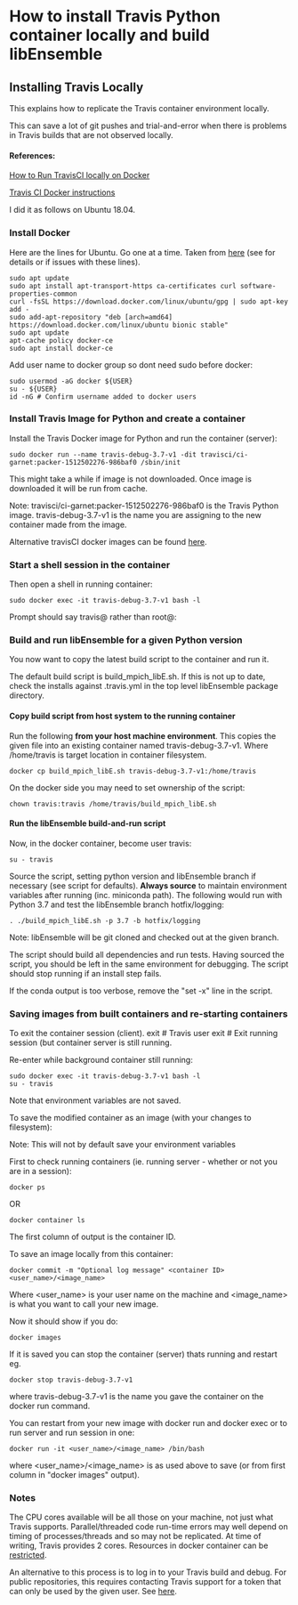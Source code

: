 # How to install Travis Python container locally and build libEnsemble

## Installing Travis Locally

This explains how to replicate the Travis container environment locally.

This can save a lot of git pushes and trial-and-error when there is problems in Travis builds that are not 
observed locally.

#### References:

[How to Run TravisCI locally on Docker](https://medium.com/google-developers/how-to-run-travisci-locally-on-docker-822fc6b2db2e)

[Travis CI Docker instructions](https://docs.travis-ci.com/user/common-build-problems/#troubleshooting-locally-in-a-docker-image)

I did it as follows on Ubuntu 18.04.

### Install Docker

Here are the lines for Ubuntu. Go one at a time. Taken from [here](https://www.digitalocean.com/community/tutorials/how-to-install-and-use-docker-on-ubuntu-18-04) (see for details or if issues with these lines).

    sudo apt update
    sudo apt install apt-transport-https ca-certificates curl software-properties-common
    curl -fsSL https://download.docker.com/linux/ubuntu/gpg | sudo apt-key add -
    sudo add-apt-repository "deb [arch=amd64] https://download.docker.com/linux/ubuntu bionic stable"
    sudo apt update
    apt-cache policy docker-ce
    sudo apt install docker-ce

Add user name to docker group so dont need sudo before docker:

    sudo usermod -aG docker ${USER}
    su - ${USER}
    id -nG # Confirm username added to docker users
    
    
### Install Travis Image for Python and create a container

Install the Travis Docker image for Python and run the container (server):

    sudo docker run --name travis-debug-3.7-v1 -dit travisci/ci-garnet:packer-1512502276-986baf0 /sbin/init

This might take a while if image is not downloaded. Once image is downloaded it will be run from cache.

Note: 
travisci/ci-garnet:packer-1512502276-986baf0 is the Travis Python image.
travis-debug-3.7-v1 is the name you are assigning to the new container made from the image.

Alternative travisCI docker images can be found [here](https://hub.docker.com/r/travisci/ci-garnet/tags/).


### Start a shell session in the container

Then open a shell in running container:

    sudo docker exec -it travis-debug-3.7-v1 bash -l
    
Prompt should say travis@ rather than root@:


### Build and run libEnsemble for a given Python version

You now want to copy the latest build script to the container and run it.

The default build script is build_mpich_libE.sh. If this is not up to date, check
the installs against .travis.yml in the top level libEnsemble package directory.


#### Copy build script from host system to the running container

Run the following **from your host machine environment**. This copies the given file into an existing 
container named travis-debug-3.7-v1. Where /home/travis is target location in container
filesystem.

    docker cp build_mpich_libE.sh travis-debug-3.7-v1:/home/travis

On the docker side you may need to set ownership of the script:

    chown travis:travis /home/travis/build_mpich_libE.sh

    
#### Run the libEnsemble build-and-run script

Now, in the docker container, become user travis:

    su - travis
 
Source the script, setting python version and libEnsemble branch if necessary (see script for defaults).
**Always source** to maintain environment variables after running (inc. miniconda path). The following
would run with Python 3.7 and test the libEnsemble branch hotfix/logging:

    . ./build_mpich_libE.sh -p 3.7 -b hotfix/logging
    
Note: libEnsemble will be git cloned and checked out at the given branch.

The script should build all dependencies and run tests. Having sourced the script, you should
be left in the same environment for debugging. The script should stop running if an install step fails.

If the conda output is too verbose, remove the "set -x" line in the script.


### Saving images from built containers and re-starting containers

To exit the container session (client).
    exit # Travis user
    exit # Exit running session (but container server is still running.
    
Re-enter while background container still running:

    sudo docker exec -it travis-debug-3.7-v1 bash -l
    su - travis
    
Note that environment variables are not saved.

To save the modified container as an image (with your changes to filesystem):

Note: This will not by default save your environment variables

First to check running containers (ie. running server - whether or not you are in a session):

    docker ps
OR

    docker container ls

The first column of output is the container ID.

To save an image locally from this container:

    docker commit -m "Optional log message" <container ID> <user_name>/<image_name>

Where <user_name> is your user name on the machine and <image_name> is what you
want to call your new image.

Now it should show if you do:

    docker images

If it is saved you can stop the container (server) thats running and restart eg.

    docker stop travis-debug-3.7-v1
    
where travis-debug-3.7-v1 is the name you gave the container on the docker run command.

You can restart from your new image with docker run and docker exec or to run server and run session in one:

    docker run -it <user_name>/<image_name> /bin/bash
    
where <user_name>/<image_name> is as used above to save (or from first column in "docker images" output).


### Notes

The CPU cores available will be all those on your machine, not just what Travis supports.
Parallel/threaded code run-time errors may well depend on timing of processes/threads and
so may not be replicated. At time of writing, Travis provides 2 cores. Resources in docker
container can be [restricted](https://docs.docker.com/config/containers/resource_constraints/).

An alternative to this process is to log in to your Travis build and debug. For public
repositories, this requires contacting Travis support for a token that can only be used by
the given user. See [here](https://docs.travis-ci.com/user/running-build-in-debug-mode/).


    
